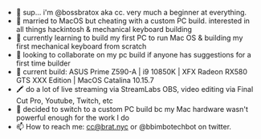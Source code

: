 - 👋 sup... i'm @bossbratox aka cc. very much a beginner at everything. 
- 👀 married to MacOS but cheating with a custom PC build. interested in all things hackintosh & mechanical keyboard building
- 🌱 currently learning to build my first PC to run Mac OS & building my first mechanical keyboard from scratch
- 💞️ looking to collaborate on my pc build if anyone has suggestions for a first time builder
- 🔌 current build: ASUS Prime Z590-A | i9 10850K | XFX Radeon RX580 GTS XXX Edition | MacOS Catalina 10.15.7
- 🖍 do a lot of live streaming via StreamLabs OBS, video editing via Final Cut Pro, Youtube, Twitch, etc
- 🔧 decided to switch to a custom PC build bc my Mac hardware wasn't powerful enough for the work I do
- 📫 How to reach me: cc@brat.nyc or @bbimbotechbot on twitter.
<!---
bossbratox/bossbratox is a ✨ special ✨ repository because its `README.md` (this file) appears on your GitHub profile.
You can click the Preview link to take a look at your changes.
--->
